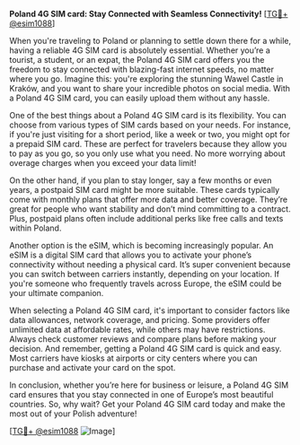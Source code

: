 **Poland 4G SIM card: Stay Connected with Seamless Connectivity!** [[TG💪+ @esim1088](https://t.me/s/esim1088)]

When you're traveling to Poland or planning to settle down there for a while, having a reliable 4G SIM card is absolutely essential. Whether you’re a tourist, a student, or an expat, the Poland 4G SIM card offers you the freedom to stay connected with blazing-fast internet speeds, no matter where you go. Imagine this: you're exploring the stunning Wawel Castle in Kraków, and you want to share your incredible photos on social media. With a Poland 4G SIM card, you can easily upload them without any hassle.

One of the best things about a Poland 4G SIM card is its flexibility. You can choose from various types of SIM cards based on your needs. For instance, if you're just visiting for a short period, like a week or two, you might opt for a prepaid SIM card. These are perfect for travelers because they allow you to pay as you go, so you only use what you need. No more worrying about overage charges when you exceed your data limit!

On the other hand, if you plan to stay longer, say a few months or even years, a postpaid SIM card might be more suitable. These cards typically come with monthly plans that offer more data and better coverage. They’re great for people who want stability and don’t mind committing to a contract. Plus, postpaid plans often include additional perks like free calls and texts within Poland.

Another option is the eSIM, which is becoming increasingly popular. An eSIM is a digital SIM card that allows you to activate your phone’s connectivity without needing a physical card. It’s super convenient because you can switch between carriers instantly, depending on your location. If you're someone who frequently travels across Europe, the eSIM could be your ultimate companion.

When selecting a Poland 4G SIM card, it's important to consider factors like data allowances, network coverage, and pricing. Some providers offer unlimited data at affordable rates, while others may have restrictions. Always check customer reviews and compare plans before making your decision. And remember, getting a Poland 4G SIM card is quick and easy. Most carriers have kiosks at airports or city centers where you can purchase and activate your card on the spot.

In conclusion, whether you’re here for business or leisure, a Poland 4G SIM card ensures that you stay connected in one of Europe’s most beautiful countries. So, why wait? Get your Poland 4G SIM card today and make the most out of your Polish adventure! 

[[TG💪+ @esim1088](https://t.me/s/esim1088) ![Image](https://i.postimg.cc/Y0z9fWf4/image.png)]